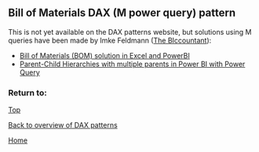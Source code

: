 <style>
    iframe {
      border: 1px solid black;
      width: 800px;
      height: 506px;
    }
</style>


## Bill of Materials DAX (M power query) pattern

This is not yet available on the DAX patterns website, but solutions using M queries have been made by Imke Feldmann ([The BIccountant](https://www.thebiccountant.com/)):
- [Bill of Materials (BOM) solution in Excel and PowerBI](https://www.thebiccountant.com/2017/05/08/dynamic-bill-of-material-bom-solution-in-excel-and-powerbi/)
- [Parent-Child Hierarchies with multiple parents in Power BI with Power Query](https://www.thebiccountant.com/2019/10/03/parent-child-hierarchies-with-multiple-parents-in-power-bi-with-power-query/)
 

### Return to: 
[Top](#bill-of-materials-dax-pattern)
  
[Back to overview of DAX patterns](/Power-BI-samples-DAX-patterns/)
  
[Home](/.)
